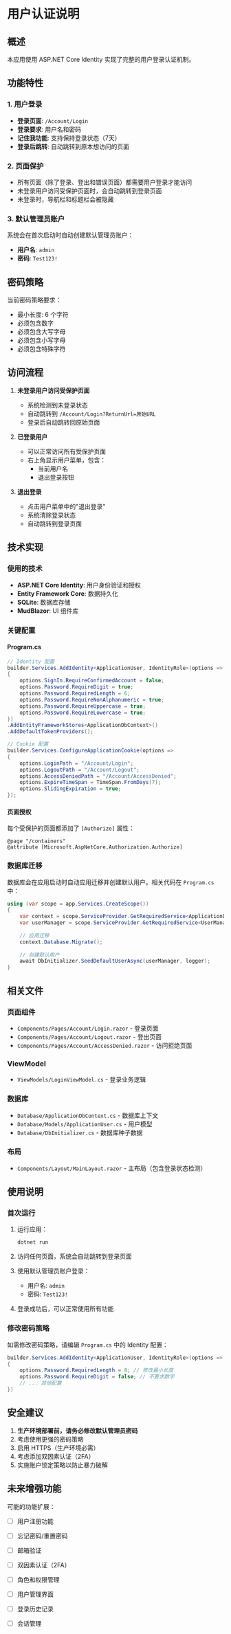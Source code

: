 # 用户认证说明

## 概述

本应用使用 ASP.NET Core Identity 实现了完整的用户登录认证机制。

## 功能特性

### 1. 用户登录
- **登录页面**: `/Account/Login`
- **登录要求**: 用户名和密码
- **记住我功能**: 支持保持登录状态（7天）
- **登录后跳转**: 自动跳转到原本想访问的页面

### 2. 页面保护
- 所有页面（除了登录、登出和错误页面）都需要用户登录才能访问
- 未登录用户访问受保护页面时，会自动跳转到登录页面
- 未登录时，导航栏和标题栏会被隐藏

### 3. 默认管理员账户
系统会在首次启动时自动创建默认管理员账户：

- **用户名**: `admin`
- **密码**: `Test123!`

## 密码策略

当前密码策略要求：
- 最小长度: 6 个字符
- 必须包含数字
- 必须包含大写字母
- 必须包含小写字母
- 必须包含特殊字符

## 访问流程

1. **未登录用户访问受保护页面**
   - 系统检测到未登录状态
   - 自动跳转到 `/Account/Login?ReturnUrl=原始URL`
   - 登录后自动跳转回原始页面

2. **已登录用户**
   - 可以正常访问所有受保护页面
   - 右上角显示用户菜单，包含：
     - 当前用户名
     - 退出登录按钮

3. **退出登录**
   - 点击用户菜单中的"退出登录"
   - 系统清除登录状态
   - 自动跳转到登录页面

## 技术实现

### 使用的技术
- **ASP.NET Core Identity**: 用户身份验证和授权
- **Entity Framework Core**: 数据持久化
- **SQLite**: 数据库存储
- **MudBlazor**: UI 组件库

### 关键配置

#### Program.cs
```csharp
// Identity 配置
builder.Services.AddIdentity<ApplicationUser, IdentityRole>(options => 
{
    options.SignIn.RequireConfirmedAccount = false;
    options.Password.RequireDigit = true;
    options.Password.RequiredLength = 6;
    options.Password.RequireNonAlphanumeric = true;
    options.Password.RequireUppercase = true;
    options.Password.RequireLowercase = true;
})
.AddEntityFrameworkStores<ApplicationDbContext>()
.AddDefaultTokenProviders();

// Cookie 配置
builder.Services.ConfigureApplicationCookie(options =>
{
    options.LoginPath = "/Account/Login";
    options.LogoutPath = "/Account/Logout";
    options.AccessDeniedPath = "/Account/AccessDenied";
    options.ExpireTimeSpan = TimeSpan.FromDays(7);
    options.SlidingExpiration = true;
});
```

#### 页面授权
每个受保护的页面都添加了 `[Authorize]` 属性：

```razor
@page "/containers"
@attribute [Microsoft.AspNetCore.Authorization.Authorize]
```

### 数据库迁移

数据库会在应用启动时自动应用迁移并创建默认用户。相关代码在 `Program.cs` 中：

```csharp
using (var scope = app.Services.CreateScope())
{
    var context = scope.ServiceProvider.GetRequiredService<ApplicationDbContext>();
    var userManager = scope.ServiceProvider.GetRequiredService<UserManager<ApplicationUser>>();
    
    // 应用迁移
    context.Database.Migrate();
    
    // 创建默认用户
    await DbInitializer.SeedDefaultUserAsync(userManager, logger);
}
```

## 相关文件

### 页面组件
- `Components/Pages/Account/Login.razor` - 登录页面
- `Components/Pages/Account/Logout.razor` - 登出页面
- `Components/Pages/Account/AccessDenied.razor` - 访问拒绝页面

### ViewModel
- `ViewModels/LoginViewModel.cs` - 登录业务逻辑

### 数据库
- `Database/ApplicationDbContext.cs` - 数据库上下文
- `Database/Models/ApplicationUser.cs` - 用户模型
- `Database/DbInitializer.cs` - 数据库种子数据

### 布局
- `Components/Layout/MainLayout.razor` - 主布局（包含登录状态检测）

## 使用说明

### 首次运行

1. 运行应用：
   ```bash
   dotnet run
   ```

2. 访问任何页面，系统会自动跳转到登录页面

3. 使用默认管理员账户登录：
   - 用户名: `admin`
   - 密码: `Test123!`

4. 登录成功后，可以正常使用所有功能

### 修改密码策略

如需修改密码策略，请编辑 `Program.cs` 中的 Identity 配置：

```csharp
builder.Services.AddIdentity<ApplicationUser, IdentityRole>(options => 
{
    options.Password.RequiredLength = 8; // 修改最小长度
    options.Password.RequireDigit = false; // 不要求数字
    // ... 其他配置
})
```

## 安全建议

1. **生产环境部署前，请务必修改默认管理员密码**
2. 考虑使用更强的密码策略
3. 启用 HTTPS（生产环境必需）
4. 考虑添加双因素认证（2FA）
5. 实施账户锁定策略以防止暴力破解

## 未来增强功能

可能的功能扩展：
- [ ] 用户注册功能
- [ ] 忘记密码/重置密码
- [ ] 邮箱验证
- [ ] 双因素认证（2FA）
- [ ] 角色和权限管理
- [ ] 用户管理界面
- [ ] 登录历史记录
- [ ] 会话管理

